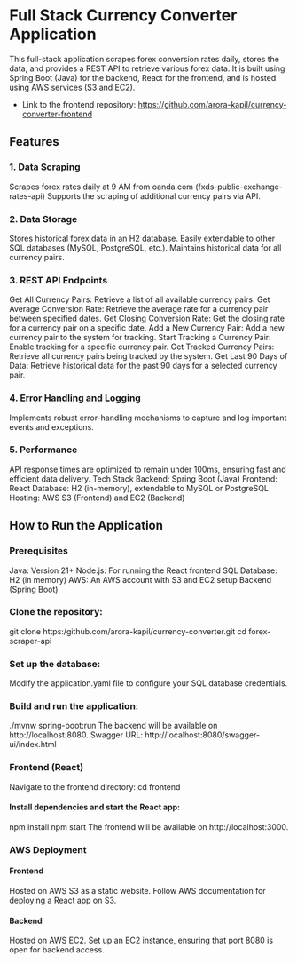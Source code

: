 # Full Stack Currency Converter Application
This full-stack application scrapes forex conversion rates daily, stores the data, and provides a REST API to retrieve various forex data. It is built using Spring Boot (Java) for the backend, React for the frontend, and is hosted using AWS services (S3 and EC2).

* Link to the frontend repository: https://github.com/arora-kapil/currency-converter-frontend

## Features
### 1. Data Scraping
Scrapes forex rates daily at 9 AM from oanda.com (fxds-public-exchange-rates-api)
Supports the scraping of additional currency pairs via API.
### 2. Data Storage
Stores historical forex data in an H2 database.
Easily extendable to other SQL databases (MySQL, PostgreSQL, etc.).
Maintains historical data for all currency pairs.
### 3. REST API Endpoints
Get All Currency Pairs: Retrieve a list of all available currency pairs.
Get Average Conversion Rate: Retrieve the average rate for a currency pair between specified dates.
Get Closing Conversion Rate: Get the closing rate for a currency pair on a specific date.
Add a New Currency Pair: Add a new currency pair to the system for tracking.
Start Tracking a Currency Pair: Enable tracking for a specific currency pair.
Get Tracked Currency Pairs: Retrieve all currency pairs being tracked by the system.
Get Last 90 Days of Data: Retrieve historical data for the past 90 days for a selected currency pair.
### 4. Error Handling and Logging
Implements robust error-handling mechanisms to capture and log important events and exceptions.
### 5. Performance
API response times are optimized to remain under 100ms, ensuring fast and efficient data delivery.
Tech Stack
Backend: Spring Boot (Java)
Frontend: React
Database: H2 (in-memory), extendable to MySQL or PostgreSQL
Hosting: AWS S3 (Frontend) and EC2 (Backend)
## How to Run the Application
### Prerequisites
Java: Version 21+
Node.js: For running the React frontend
SQL Database: H2 (in memory)
AWS: An AWS account with S3 and EC2 setup
Backend (Spring Boot)

### Clone the repository:
git clone https:/github.com/arora-kapil/currency-converter.git
cd forex-scraper-api

### Set up the database:
Modify the application.yaml file to configure your SQL database credentials.
### Build and run the application:
./mvnw spring-boot:run
The backend will be available on http://localhost:8080.
Swagger URL: http://localhost:8080/swagger-ui/index.html

### Frontend (React)
Navigate to the frontend directory:
cd frontend
#### Install dependencies and start the React app:
npm install
npm start
The frontend will be available on http://localhost:3000.

### AWS Deployment
#### Frontend
Hosted on AWS S3 as a static website.
Follow AWS documentation for deploying a React app on S3.
#### Backend
Hosted on AWS EC2.
Set up an EC2 instance, ensuring that port 8080 is open for backend access.

